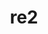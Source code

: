 ---
title: "re2"
layout: cache
categories: [package, develop]
meta: {"compilers": ["apple-clang@16.0.0", "gcc@11.4.0", "gcc@13.2.0"], "num_specs": 30, "num_specs_by_stack": {"e4s": 6, "hep": 6, "ml-darwin-aarch64-mps": 4, "ml-linux-aarch64-cpu": 7, "ml-linux-aarch64-cuda": 7, "ml-linux-x86_64-cpu": 7, "ml-linux-x86_64-cuda": 7, "ml-linux-x86_64-rocm": 6, "root": 30}, "oss": ["sequoia", "ubuntu22.04", "ubuntu24.04"], "platforms": ["darwin", "linux"], "stacks": ["e4s", "hep", "ml-darwin-aarch64-mps", "ml-linux-aarch64-cpu", "ml-linux-aarch64-cuda", "ml-linux-x86_64-cpu", "ml-linux-x86_64-cuda", "ml-linux-x86_64-rocm", "root"], "targets": ["aarch64", "x86_64_v3"], "versions": ["2024-07-02"]}
spec_details: [{"compiler": "gcc@11.4.0", "hash": "42b5iidkpmdytaqm5gvxlsxxswkdbdgl", "os": "ubuntu22.04", "platform": "linux", "size": "-", "stacks": ["e4s", "root"], "target": "x86_64_v3", "variants": ["build_system=cmake", "build_type=Release", "generator=make", "~icu", "~ipo", "+pic", "+shared"], "versions": ["2024-07-02"]}, {"compiler": "gcc@11.4.0", "hash": "4nplkg26oiu4s76mvj6so57p3ib6go7g", "os": "ubuntu22.04", "platform": "linux", "size": "-", "stacks": ["hep", "root"], "target": "x86_64_v3", "variants": ["build_system=cmake", "build_type=Release", "generator=make", "~icu", "~ipo", "+pic", "+shared"], "versions": ["2024-07-02"]}, {"compiler": "gcc@11.4.0", "hash": "5nwyjkc6wxfi7duj5qb7gal5qqi3sjea", "os": "ubuntu22.04", "platform": "linux", "size": "-", "stacks": ["e4s", "root"], "target": "x86_64_v3", "variants": ["build_system=cmake", "build_type=Release", "generator=make", "~icu", "~ipo", "+pic", "+shared"], "versions": ["2024-07-02"]}, {"compiler": "gcc@13.2.0", "hash": "cx2zdq5y4nro4xcvmoivb6eynijuzrid", "os": "ubuntu24.04", "platform": "linux", "size": "-", "stacks": ["ml-linux-aarch64-cpu", "ml-linux-aarch64-cuda", "root"], "target": "aarch64", "variants": ["build_system=cmake", "build_type=Release", "generator=make", "~icu", "~ipo", "+pic", "+shared"], "versions": ["2024-07-02"]}, {"compiler": "gcc@13.2.0", "hash": "fivu7si3p23tlgzmxj5eilmpwrlwyabp", "os": "ubuntu24.04", "platform": "linux", "size": "-", "stacks": ["ml-linux-aarch64-cpu", "ml-linux-aarch64-cuda", "root"], "target": "aarch64", "variants": ["build_system=cmake", "build_type=Release", "generator=make", "~icu", "~ipo", "+pic", "+shared"], "versions": ["2024-07-02"]}, {"compiler": "gcc@13.2.0", "hash": "gjyhclbfvpnir235cbr3zyybrr4faiql", "os": "ubuntu24.04", "platform": "linux", "size": "-", "stacks": ["ml-linux-aarch64-cpu", "ml-linux-aarch64-cuda", "root"], "target": "aarch64", "variants": ["build_system=cmake", "build_type=Release", "generator=make", "~icu", "~ipo", "+pic", "+shared"], "versions": ["2024-07-02"]}, {"compiler": "gcc@13.2.0", "hash": "iqlz6kxhf4z4ojl2wz56evjdtb3o6xie", "os": "ubuntu24.04", "platform": "linux", "size": "-", "stacks": ["ml-linux-x86_64-cpu", "ml-linux-x86_64-cuda", "ml-linux-x86_64-rocm", "root"], "target": "x86_64_v3", "variants": ["build_system=cmake", "build_type=Release", "generator=make", "~icu", "~ipo", "+pic", "+shared"], "versions": ["2024-07-02"]}, {"compiler": "gcc@13.2.0", "hash": "jy4b7jyt6owuznt47pytbvsakinnpopr", "os": "ubuntu24.04", "platform": "linux", "size": "-", "stacks": ["ml-linux-x86_64-cpu", "ml-linux-x86_64-cuda", "root"], "target": "x86_64_v3", "variants": ["build_system=cmake", "build_type=Release", "generator=make", "~icu", "~ipo", "+pic", "+shared"], "versions": ["2024-07-02"]}, {"compiler": "gcc@13.2.0", "hash": "jzsm27vs64vc2hho7x6xnoeyukn7tjh3", "os": "ubuntu24.04", "platform": "linux", "size": "-", "stacks": ["ml-linux-aarch64-cpu", "ml-linux-aarch64-cuda", "root"], "target": "aarch64", "variants": ["build_system=cmake", "build_type=Release", "generator=make", "~icu", "~ipo", "+pic", "+shared"], "versions": ["2024-07-02"]}, {"compiler": "gcc@11.4.0", "hash": "khunjhez3uoxztmkray2orm43gtylfsj", "os": "ubuntu22.04", "platform": "linux", "size": "-", "stacks": ["hep", "root"], "target": "x86_64_v3", "variants": ["build_system=cmake", "build_type=Release", "generator=make", "~icu", "~ipo", "+pic", "+shared"], "versions": ["2024-07-02"]}, {"compiler": "gcc@13.2.0", "hash": "ktn6guv6c4etkkemid4ov6pzb6zti3sm", "os": "ubuntu24.04", "platform": "linux", "size": "-", "stacks": ["ml-linux-x86_64-cpu", "ml-linux-x86_64-cuda", "ml-linux-x86_64-rocm", "root"], "target": "x86_64_v3", "variants": ["build_system=cmake", "build_type=Release", "generator=make", "~icu", "~ipo", "+pic", "+shared"], "versions": ["2024-07-02"]}, {"compiler": "gcc@11.4.0", "hash": "m5joe4xiegqoukin6vg2gbmcpc5qxaml", "os": "ubuntu22.04", "platform": "linux", "size": "-", "stacks": ["e4s", "root"], "target": "x86_64_v3", "variants": ["build_system=cmake", "build_type=Release", "generator=make", "~icu", "~ipo", "+pic", "+shared"], "versions": ["2024-07-02"]}, {"compiler": "gcc@13.2.0", "hash": "mclz4fxsunyo5cekixr7nsftrpyyqkz4", "os": "ubuntu24.04", "platform": "linux", "size": "-", "stacks": ["ml-linux-x86_64-cpu", "ml-linux-x86_64-cuda", "ml-linux-x86_64-rocm", "root"], "target": "x86_64_v3", "variants": ["build_system=cmake", "build_type=Release", "generator=make", "~icu", "~ipo", "+pic", "+shared"], "versions": ["2024-07-02"]}, {"compiler": "gcc@11.4.0", "hash": "nnen3n4skwduuakrchg6w4cb5xfju475", "os": "ubuntu22.04", "platform": "linux", "size": "-", "stacks": ["hep", "root"], "target": "x86_64_v3", "variants": ["build_system=cmake", "build_type=Release", "generator=make", "~icu", "~ipo", "+pic", "+shared"], "versions": ["2024-07-02"]}, {"compiler": "gcc@13.2.0", "hash": "pezhwgf2idivvpmiud7lxleukkdvi7uv", "os": "ubuntu24.04", "platform": "linux", "size": "-", "stacks": ["ml-linux-x86_64-cpu", "ml-linux-x86_64-cuda", "ml-linux-x86_64-rocm", "root"], "target": "x86_64_v3", "variants": ["build_system=cmake", "build_type=Release", "generator=make", "~icu", "~ipo", "+pic", "+shared"], "versions": ["2024-07-02"]}, {"compiler": "gcc@13.2.0", "hash": "qblg2tnikhio2cguud5mikbf7uvwsbdq", "os": "ubuntu24.04", "platform": "linux", "size": "-", "stacks": ["ml-linux-aarch64-cpu", "ml-linux-aarch64-cuda", "root"], "target": "aarch64", "variants": ["build_system=cmake", "build_type=Release", "generator=make", "~icu", "~ipo", "+pic", "+shared"], "versions": ["2024-07-02"]}, {"compiler": "gcc@11.4.0", "hash": "qdwufbvwo7maug3bsjrinq4bj6xalm7t", "os": "ubuntu22.04", "platform": "linux", "size": "-", "stacks": ["hep", "root"], "target": "x86_64_v3", "variants": ["build_system=cmake", "build_type=Release", "generator=make", "~icu", "~ipo", "+pic", "+shared"], "versions": ["2024-07-02"]}, {"compiler": "gcc@13.2.0", "hash": "qqguumph52pnouwmsjnq4p45lz66wdo2", "os": "ubuntu24.04", "platform": "linux", "size": "-", "stacks": ["ml-linux-aarch64-cpu", "ml-linux-aarch64-cuda", "root"], "target": "aarch64", "variants": ["build_system=cmake", "build_type=Release", "generator=make", "~icu", "~ipo", "+pic", "+shared"], "versions": ["2024-07-02"]}, {"compiler": "gcc@11.4.0", "hash": "qt3egdnuumvqvctrokucd46vpauhmr4w", "os": "ubuntu22.04", "platform": "linux", "size": "-", "stacks": ["e4s", "root"], "target": "x86_64_v3", "variants": ["build_system=cmake", "build_type=Release", "generator=make", "~icu", "~ipo", "+pic", "+shared"], "versions": ["2024-07-02"]}, {"compiler": "apple-clang@16.0.0", "hash": "rexghskv4e33w3xb2gvkmigks6pjqxpz", "os": "sequoia", "platform": "darwin", "size": "-", "stacks": ["ml-darwin-aarch64-mps", "root"], "target": "aarch64", "variants": ["build_system=cmake", "build_type=Release", "generator=make", "~icu", "~ipo", "+pic", "+shared"], "versions": ["2024-07-02"]}, {"compiler": "gcc@11.4.0", "hash": "rik7orwyny6ymgkro3bgchwsfjqawrww", "os": "ubuntu22.04", "platform": "linux", "size": "-", "stacks": ["e4s", "root"], "target": "x86_64_v3", "variants": ["build_system=cmake", "build_type=Release", "generator=make", "~icu", "~ipo", "+pic", "+shared"], "versions": ["2024-07-02"]}, {"compiler": "gcc@11.4.0", "hash": "sdxj3dni5236vnqkwkl4bcdmfaonynrx", "os": "ubuntu22.04", "platform": "linux", "size": "-", "stacks": ["hep", "root"], "target": "x86_64_v3", "variants": ["build_system=cmake", "build_type=Release", "generator=make", "~icu", "~ipo", "+pic", "+shared"], "versions": ["2024-07-02"]}, {"compiler": "apple-clang@16.0.0", "hash": "sslgq2gfah6sssg5l4hebkn77o3jizmf", "os": "sequoia", "platform": "darwin", "size": "-", "stacks": ["ml-darwin-aarch64-mps", "root"], "target": "aarch64", "variants": ["build_system=cmake", "build_type=Release", "generator=make", "~icu", "~ipo", "+pic", "+shared"], "versions": ["2024-07-02"]}, {"compiler": "apple-clang@16.0.0", "hash": "tlhsxvjcs2rlnrk3gujuosjm62gujcbu", "os": "sequoia", "platform": "darwin", "size": "-", "stacks": ["ml-darwin-aarch64-mps", "root"], "target": "aarch64", "variants": ["build_system=cmake", "build_type=Release", "generator=make", "~icu", "~ipo", "+pic", "+shared"], "versions": ["2024-07-02"]}, {"compiler": "gcc@11.4.0", "hash": "trb4xf2x3x4kuu563xxdz4qhh4mpdvvw", "os": "ubuntu22.04", "platform": "linux", "size": "-", "stacks": ["e4s", "root"], "target": "x86_64_v3", "variants": ["build_system=cmake", "build_type=Release", "generator=make", "~icu", "~ipo", "+pic", "+shared"], "versions": ["2024-07-02"]}, {"compiler": "gcc@11.4.0", "hash": "ughedbo6ubd5aowx2qjdtra2wbzwp63f", "os": "ubuntu22.04", "platform": "linux", "size": "-", "stacks": ["hep", "root"], "target": "x86_64_v3", "variants": ["build_system=cmake", "build_type=Release", "generator=make", "~icu", "~ipo", "+pic", "+shared"], "versions": ["2024-07-02"]}, {"compiler": "gcc@13.2.0", "hash": "vdgqhxhoidcvainijrcirhqcnd4zqnve", "os": "ubuntu24.04", "platform": "linux", "size": "-", "stacks": ["ml-linux-x86_64-cpu", "ml-linux-x86_64-cuda", "ml-linux-x86_64-rocm", "root"], "target": "x86_64_v3", "variants": ["build_system=cmake", "build_type=Release", "generator=make", "~icu", "~ipo", "+pic", "+shared"], "versions": ["2024-07-02"]}, {"compiler": "apple-clang@16.0.0", "hash": "w3nxxyckqtcmbhco7k7perwmyh3dugke", "os": "sequoia", "platform": "darwin", "size": "-", "stacks": ["ml-darwin-aarch64-mps", "root"], "target": "aarch64", "variants": ["build_system=cmake", "build_type=Release", "generator=make", "~icu", "~ipo", "+pic", "+shared"], "versions": ["2024-07-02"]}, {"compiler": "gcc@13.2.0", "hash": "whphs7ozbcxh5wynu4ajf6qbylkx72zv", "os": "ubuntu24.04", "platform": "linux", "size": "-", "stacks": ["ml-linux-x86_64-cpu", "ml-linux-x86_64-cuda", "ml-linux-x86_64-rocm", "root"], "target": "x86_64_v3", "variants": ["build_system=cmake", "build_type=Release", "generator=make", "~icu", "~ipo", "+pic", "+shared"], "versions": ["2024-07-02"]}, {"compiler": "gcc@13.2.0", "hash": "zbwitvvsrikvrfejgx35gjxirhgen3xn", "os": "ubuntu24.04", "platform": "linux", "size": "-", "stacks": ["ml-linux-aarch64-cpu", "ml-linux-aarch64-cuda", "root"], "target": "aarch64", "variants": ["build_system=cmake", "build_type=Release", "generator=make", "~icu", "~ipo", "+pic", "+shared"], "versions": ["2024-07-02"]}]
---